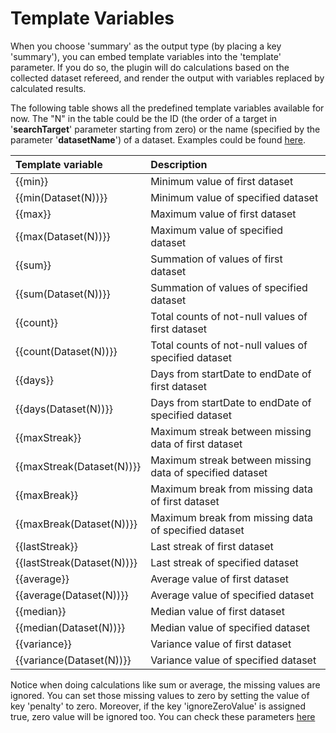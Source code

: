 # Template Variables

When you choose 'summary' as the output type (by placing a key 'summary'), you can embed template variables into the 'template' parameter. If you do so, the plugin will do calculations based on the collected dataset refereed, and render the output with variables replaced by calculated results.

The following table shows all the predefined template variables available for now. The "N" in the table could be the ID (the order of a target in '**searchTarget**' parameter starting from zero) or the name (specified by the parameter '**datasetName**') of a dataset. Examples could be found [here](https://github.com/pyrochlore/obsidian-tracker/blob/master/examples/BloodPressureTracker.md).
 
| Template variable | Description |
|:------------------|:-----------|
| {{min}} | Minimum value of first dataset |
| {{min(Dataset(N))}} | Minimum value of specified dataset |
| {{max}} | Maximum value of first dataset |
| {{max(Dataset(N))}} | Maximum value of specified dataset |
| {{sum}} | Summation of values of first dataset |
| {{sum(Dataset(N))}} | Summation of values of specified dataset |
| {{count}} | Total counts of not-null values of first dataset |
| {{count(Dataset(N))}} | Total counts of not-null values of specified dataset|
| {{days}} | Days from startDate to endDate of first dataset |
| {{days(Dataset(N))}} | Days from startDate to endDate of specified dataset |
| {{maxStreak}} | Maximum streak between missing data of first dataset |
| {{maxStreak(Dataset(N))}} | Maximum streak between missing data of specified dataset |
| {{maxBreak}} | Maximum break from missing data of first dataset |
| {{maxBreak(Dataset(N))}} | Maximum break from missing data of specified dataset |
| {{lastStreak}} | Last streak of first dataset |
| {{lastStreak(Dataset(N))}} | Last streak of specified dataset |
| {{average}} | Average value of first dataset |
| {{average(Dataset(N))}} | Average value of specified dataset |
| {{median}} | Median value of first dataset |
| {{median(Dataset(N))}} | Median value of specified dataset |
| {{variance}} | Variance value of first dataset |
| {{variance(Dataset(N))}} | Variance value of specified dataset |

Notice when doing calculations like sum or average, the missing values are ignored. You can set those missing values to zero by setting the value of key 'penalty'  to zero. Moreover, if the key 'ignoreZeroValue' is assigned true, zero value will be ignored too. You can check these parameters [here](https://github.com/pyrochlore/obsidian-tracker/blob/master/docs/InputParameters.md)